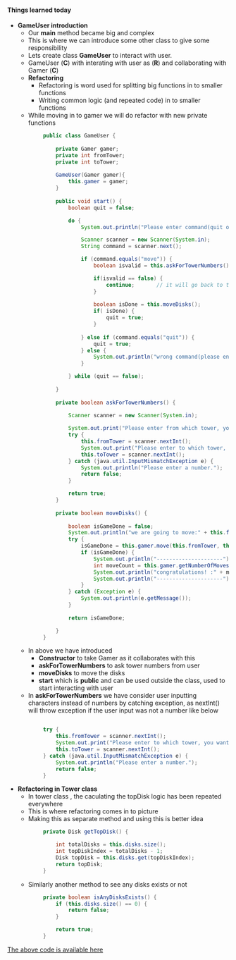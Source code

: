 #### Things learned today
* __GameUser introduction__
    * Our __main__ method became big and complex
    * This is where we can introduce some other class to give some responsibility
    * Lets create class __GameUser__ to interact with user.
    * GameUser (__C__) with interating with user as (__R__) and collaborating with Gamer (__C__) 
    * __Refactoring__
        * Refactoring is word used for splitting big functions in to smaller functions
        * Writing common logic (and repeated code) in to smaller functions
    * While moving in to gamer we will do refactor with new private functions
    ```java
            public class GameUser {
                
                private Gamer gamer;
                private int fromTower;
                private int toTower;
                
                GameUser(Gamer gamer){
                    this.gamer = gamer;
                }
                
                public void start() {
                    boolean quit = false;

                    do {
                        System.out.println("Please enter command(quit or move):");

                        Scanner scanner = new Scanner(System.in);
                        String command = scanner.next();

                        if (command.equals("move")) {
                            boolean isvalid = this.askForTowerNumbers();

                            if(isvalid == false) {
                                continue;		// it will go back to top
                            }
                            
                            boolean isDone = this.moveDisks();
                            if( isDone) {
                                quit = true;
                            }
                            
                        } else if (command.equals("quit")) {
                            quit = true;
                        } else {
                            System.out.println("wrong command(please enter move/quit");
                        }

                    } while (quit == false);
                    
                }
                
                private boolean askForTowerNumbers() {
                    
                    Scanner scanner = new Scanner(System.in);

                    System.out.print("Please enter from which tower, you want to move:");
                    try {
                        this.fromTower = scanner.nextInt();
                        System.out.print("Please enter to which tower, you want to move:");
                        this.toTower = scanner.nextInt();
                    } catch (java.util.InputMismatchException e) {
                        System.out.println("Please enter a number.");
                        return false;
                    }

                    return true;
                }
                
                private boolean moveDisks() {
                    
                    boolean isGameDone = false;
                    System.out.println("we are going to move:" + this.fromTower+ " to:" + this.toTower);
                    try {
                        isGameDone = this.gamer.move(this.fromTower, this.toTower);
                        if (isGameDone) {
                            System.out.println("---------------------");
                            int moveCount = this.gamer.getNumberOfMoves();
                            System.out.println("congratulations! :" + moveCount);
                            System.out.println("---------------------");
                        }
                    } catch (Exception e) {
                        System.out.println(e.getMessage());
                    }
                    
                    return isGameDone;

                }
            }
    ```
    * In above we have introduced
        * __Constructor__ to take Gamer as it collaborates with this
        * __askForTowerNumbers__ to ask tower numbers from user
        * __moveDisks__ to move the disks
        * __start__ which is __public__ and can be used outside the class, used to start interacting with user
    * In __askForTowerNumbers__ we have consider user inputting characters instead of numbers by catching exception, as nextInt() will throw exception if the user input was not a number like below
    ```java

            try {
                this.fromTower = scanner.nextInt();
                System.out.print("Please enter to which tower, you want to move:");
                this.toTower = scanner.nextInt();
            } catch (java.util.InputMismatchException e) {
                System.out.println("Please enter a number.");
                return false;
            }    
    ```
* __Refactoring in Tower class__
    * In tower class , the caculating the topDisk logic has been repeated everywhere
    * This is where refactoring comes in to picture
    *  Making this as separate method and using this is better idea
    ```java
            private Disk getTopDisk() {

                int totalDisks = this.disks.size();
                int topDiskIndex = totalDisks - 1;
                Disk topDisk = this.disks.get(topDiskIndex);
                return topDisk;
            }        
    ```
    * Similarly another method to see any disks exists or not
    ```java
            private boolean isAnyDisksExists() {
                if (this.disks.size() == 0) {
                    return false;
                }

                return true;
            }    
    ```

[The above code is available here](https://github.com/sairamaj/programmingclass/tree/master/javatoh/Step12/src)
